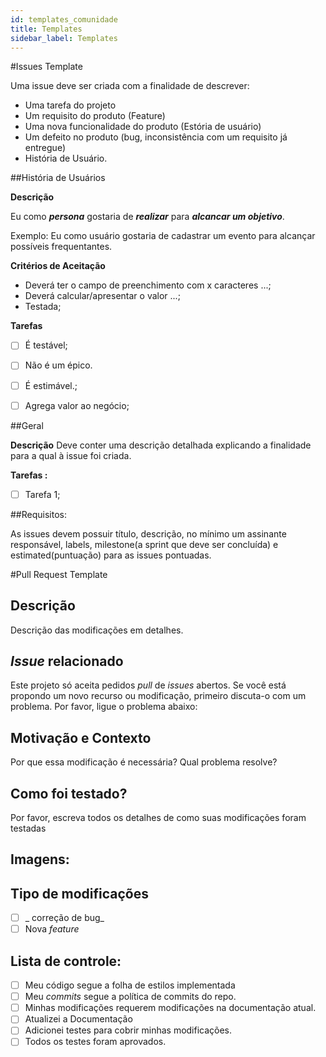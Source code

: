 ```yaml
---
id: templates_comunidade
title: Templates
sidebar_label: Templates
---
```


#Issues Template

Uma issue deve ser criada com a finalidade de descrever:
 - Uma tarefa do projeto
 - Um requisito do produto (Feature)
 - Uma nova funcionalidade do produto (Estória de usuário)
 - Um defeito no produto (bug, inconsistência com um requisito já entregue)
 - História de Usuário.

 ##História de Usuários

 **Descrição**

 Eu como ***persona*** gostaria de ***realizar*** para ***alcancar um objetivo***.

 Exemplo: Eu como usuário gostaria de cadastrar um evento para alcançar possíveis frequentantes.

 **Critérios de Aceitação**
 - Deverá ter o campo de preenchimento com x caracteres ...;
 - Deverá calcular/apresentar o valor ...;
 - Testada;


 **Tarefas**

 - [ ] É testável;
 - [ ] Não é um épico.
 - [ ] É estimável.;
 - [ ] Agrega valor ao negócio;


##Geral

**Descrição**
Deve conter uma descrição detalhada explicando a finalidade para a qual à issue foi criada.

**Tarefas :**
- [ ] Tarefa 1;

##Requisitos:

As issues devem possuir título, descrição, no mínimo um assinante responsável, labels, milestone(a sprint que deve ser concluída) e estimated(puntuação) para as issues pontuadas.


#Pull Request Template

## Descrição
 Descrição das modificações em detalhes.
## _Issue_ relacionado
 Este projeto só aceita pedidos _pull_ de _issues_ abertos. Se você está propondo um novo recurso ou modificação, primeiro discuta-o com um problema. Por favor, ligue o problema abaixo:
## Motivação e Contexto
Por que essa modificação é necessária? Qual problema resolve?
## Como foi testado?
Por favor, escreva todos os detalhes de como suas modificações foram testadas
## Imagens:
## Tipo de modificações
- [ ] _ ​​correção de bug_
- [ ] Nova _feature_

## Lista de controle:
- [ ] Meu código segue a folha de estilos implementada
- [ ] Meu _commits_ segue a política de commits do repo.
- [ ] Minhas modificações requerem modificações na documentação atual.
- [ ] Atualizei a Documentação
- [ ] Adicionei testes para cobrir minhas modificações.
- [ ] Todos os testes foram aprovados.
